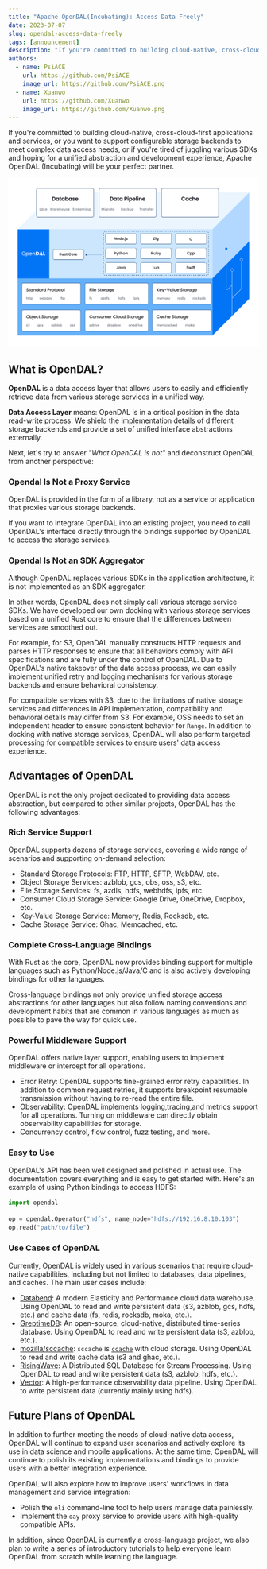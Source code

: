 ```yaml
---
title: "Apache OpenDAL(Incubating): Access Data Freely"
date: 2023-07-07
slug: opendal-access-data-freely
tags: [announcement]
description: "If you're committed to building cloud-native, cross-cloud-first applications and services, or you want to support configurable storage backends to meet complex data access needs, or if you're tired of juggling various SDKs and hoping for a unified abstraction and development experience, Apache OpenDAL (Incubating) will be your perfect partner."
authors:
  - name: PsiACE
    url: https://github.com/PsiACE
    image_url: https://github.com/PsiACE.png
  - name: Xuanwo
    url: https://github.com/Xuanwo
    image_url: https://github.com/Xuanwo.png
---
```


If you're committed to building cloud-native, cross-cloud-first applications and services, or you want to support configurable storage backends to meet complex data access needs, or if you're tired of juggling various SDKs and hoping for a unified abstraction and development experience, Apache OpenDAL (Incubating) will be your perfect partner.

![OpenDAL Arch](opendal-arch.png)

<!--truncate-->

## What is OpenDAL?

**OpenDAL** is a data access layer that allows users to easily and efficiently retrieve data from various storage services in a unified way.

**Data Access Layer** means: OpenDAL is in a critical position in the data read-write process. We shield the implementation details of different storage backends and provide a set of unified interface abstractions externally.

Next, let's try to answer *"What OpenDAL is not"* and deconstruct OpenDAL from another perspective:

### Opendal Is Not a Proxy Service

OpenDAL is provided in the form of a library, not as a service or application that proxies various storage backends.

If you want to integrate OpenDAL into an existing project, you need to call OpenDAL's interface directly through the bindings supported by OpenDAL to access the storage services.

### Opendal Is Not an SDK Aggregator

Although OpenDAL replaces various SDKs in the application architecture, it is not implemented as an SDK aggregator.

In other words, OpenDAL does not simply call various storage service SDKs. We have developed our own docking with various storage services based on a unified Rust core to ensure that the differences between services are smoothed out.

For example, for S3, OpenDAL manually constructs HTTP requests and parses HTTP responses to ensure that all behaviors comply with API specifications and are fully under the control of OpenDAL. Due to OpenDAL's native takeover of the data access process, we can easily implement unified retry and logging mechanisms for various storage backends and ensure behavioral consistency.

For compatible services with S3, due to the limitations of native storage services and differences in API implementation, compatibility and behavioral details may differ from S3. For example, OSS needs to set an independent header to ensure consistent behavior for `Range`. In addition to docking with native storage services, OpenDAL will also perform targeted processing for compatible services to ensure users' data access experience.

## Advantages of OpenDAL

OpenDAL is not the only project dedicated to providing data access abstraction, but compared to other similar projects, OpenDAL has the following advantages:

### Rich Service Support

OpenDAL supports dozens of storage services, covering a wide range of scenarios and supporting on-demand selection:

- Standard Storage Protocols: FTP, HTTP, SFTP, WebDAV, etc.
- Object Storage Services: azblob, gcs, obs, oss, s3, etc.
- File Storage Services: fs, azdls, hdfs, webhdfs, ipfs, etc.
- Consumer Cloud Storage Service: Google Drive, OneDrive, Dropbox, etc.
- Key-Value Storage Service: Memory, Redis, Rocksdb, etc.
- Cache Storage Service: Ghac, Memcached, etc.

### Complete Cross-Language Bindings

With Rust as the core, OpenDAL now provides binding support for multiple languages such as Python/Node.js/Java/C and is also actively developing bindings for other languages.

Cross-language bindings not only provide unified storage access abstractions for other languages but also follow naming conventions and development habits that are common in various languages as much as possible to pave the way for quick use.

### Powerful Middleware Support

OpenDAL offers native layer support, enabling users to implement middleware or intercept for all operations.

- Error Retry: OpenDAL supports fine-grained error retry capabilities. In addition to common request retries, it supports breakpoint resumable transmission without having to re-read the entire file.
- Observability: OpenDAL implements logging,tracing,and metrics support for all operations. Turning on middleware can directly obtain observability capabilities for storage.
- Concurrency control, flow control, fuzz testing, and more.

### Easy to Use

OpenDAL's API has been well designed and polished in actual use. The documentation covers everything and is easy to get started with. Here's an example of using Python bindings to access HDFS:

```python
import opendal
    
op = opendal.Operator("hdfs", name_node="hdfs://192.16.8.10.103")
op.read("path/to/file")
```

### Use Cases of OpenDAL

Currently, OpenDAL is widely used in various scenarios that require cloud-native capabilities, including but not limited to databases, data pipelines, and caches. The main user cases include:

- [Databend](https://github.com/datafuselabs/databend/): A modern Elasticity and Performance cloud data warehouse. Using OpenDAL to read and write persistent data (s3, azblob, gcs, hdfs, etc.) and cache data (fs, redis, rocksdb, moka, etc.).
- [GreptimeDB](https://github.com/GreptimeTeam/greptimedb): An open-source, cloud-native, distributed time-series database. Using OpenDAL to read and write persistent data (s3, azblob, etc.).
- [mozilla/sccache](https://github.com/mozilla/sccache/): `sccache` is [`ccache`](https://github.com/ccache/ccache) with cloud storage. Using OpenDAL to read and write cache data (s3 and ghac, etc.).
- [RisingWave](https://github.com/risingwavelabs/risingwave): A Distributed SQL Database for Stream Processing. Using OpenDAL to read and write persistent data (s3, azblob, hdfs, etc.).
- [Vector](https://github.com/vectordotdev/vector): A high-performance observability data pipeline. Using OpenDAL to write persistent data (currently mainly using hdfs).

## Future Plans of OpenDAL

In addition to further meeting the needs of cloud-native data access, OpenDAL will continue to expand user scenarios and actively explore its use in data science and mobile applications. At the same time, OpenDAL will continue to polish its existing implementations and bindings to provide users with a better integration experience.

OpenDAL will also explore how to improve users' workflows in data management and service integration:

- Polish the `oli` command-line tool to help users manage data painlessly.
- Implement the `oay` proxy service to provide users with high-quality compatible APIs.

In addition, since OpenDAL is currently a cross-language project, we also plan to write a series of introductory tutorials to help everyone learn OpenDAL from scratch while learning the language.
